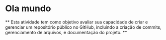 # Ola mundo
** Esta atividade tem como objetivo avaliar sua capacidade de criar e gerenciar um repositório público no GitHub, incluindo a criação de commits, gerenciamento de arquivos, e documentação do projeto. ** 
